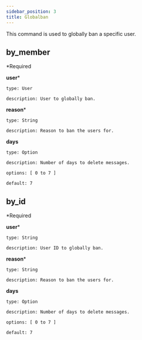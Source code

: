 ```yaml
---
sidebar_position: 3
title: Globalban
---
```


This command is used to globally ban a specific user.

## by_member

*Required

**user***

    type: User

    description: User to globally ban.

**reason***

    type: String

    description: Reason to ban the users for.
    
**days**

    type: Option

    description: Number of days to delete messages.

    options: [ 0 to 7 ]

    default: 7


## by_id

*Required

**user***

    type: String

    description: User ID to globally ban.

**reason***

    type: String

    description: Reason to ban the users for.
    
**days**

    type: Option

    description: Number of days to delete messages.

    options: [ 0 to 7 ]

    default: 7

